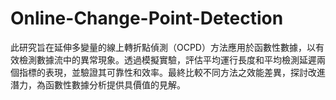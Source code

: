 # Online-Change-Point-Detection
此研究旨在延伸多變量的線上轉折點偵測（OCPD）方法應用於函數性數據，以有效檢測數據流中的異常現象。透過模擬實驗，評估平均運行長度和平均檢測延遲兩個指標的表現，並驗證其可靠性和效率。最終比較不同方法之效能差異，探討改進潛力，為函數性數據分析提供具價值的見解。
